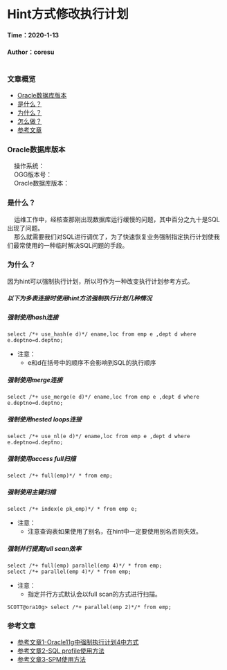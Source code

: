 # Hint方式修改执行计划  
#### Time：2020-1-13  
#### Author：coresu
# 

### 文章概览
- [Oracle数据库版本](#Oracle数据库版本)  
- [是什么？](#是什么？) 
- [为什么？](#为什么？)  
- [怎么做？](#怎么做？)  
- [参考文章](#参考文章)

### Oracle数据库版本  
&nbsp;&nbsp;&nbsp;&nbsp;操作系统：   
&nbsp;&nbsp;&nbsp;&nbsp;OGG版本号：   
&nbsp;&nbsp;&nbsp;&nbsp;Oracle数据库版本：


### 是什么？  
&nbsp;&nbsp;&nbsp;&nbsp;运维工作中，经核查那刚出现数据库运行缓慢的问题，其中百分之九十是SQL出现了问题。  
&nbsp;&nbsp;&nbsp;&nbsp;那么就需要我们对SQL进行调优了，为了快速恢复业务强制指定执行计划使我们最常使用的一种临时解决SQL问题的手段。

### 为什么？
因为hint可以强制执行计划，所以可作为一种改变执行计划参考方式。
##### 以下为多表连接时使用hint方法强制执行计划几种情况
##### 强制使用hash连接
```
select /*+ use_hash(e d)*/ ename,loc from emp e ,dept d where e.deptno=d.deptno;
```

- 注意： 
    - e和d在括号中的顺序不会影响到SQL的执行顺序

##### 强制使用merge连接
```
select /*+ use_merge(e d)*/ ename,loc from emp e ,dept d where e.deptno=d.deptno;
```

##### 强制使用nested loops连接
```
select /*+ use_nl(e d)*/ ename,loc from emp e ,dept d where e.deptno=d.deptno;
```

##### 强制使用access full扫描
```
select /*+ full(emp)*/ * from emp;
```

##### 强制使用主键扫描
```
select /*+ index(e pk_emp)*/ * from emp e;
```

- 注意： 
    - 注意查询表如果使用了别名，在hint中一定要使用别名否则失效。

##### 强制并行提高full scan效率
```
select /*+ full(emp) parallel(emp 4)*/ * from emp; 
select /*+ parallel(emp 4)*/ * from emp; 
```
- 注意：
    - 指定并行方式默认会以full scan的方式进行扫描。

```
SCOTT@ora10g> select /*+ parallel(emp 2)*/* from emp; 
```

### 参考文章
- [参考文章1-Oracle11g中强制执行计划4中方式](http://blog.itpub.net/29785807/viewspace-2643074/)  
- [参考文章2-SQL profile使用方法](https://blog.csdn.net/AikesLs/article/details/86246091)  
- [参考文章3-SPM使用方法](https://www.cnblogs.com/xibuhaohao/p/10271503.html)